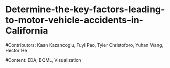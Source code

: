 # Determine-the-key-factors-leading-to-motor-vehicle-accidents-in-California

#Contributors: Kaan Kazancoglu, Fuyi Pao, Tyler Christoforo, Yuhan Wang, Hector He

#Content: EDA, BQML, Visualization
